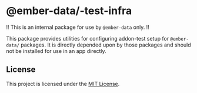 # @ember-data/-test-infra

!! This is an internal package for use by `@ember-data` only. !!

This package provides utilities for configuring addon-test setup
for `@ember-data/` packages. It is directly depended upon by those
packages and should not be installed for use in an app directly.

## License

This project is licensed under the [MIT License](LICENSE.md).
